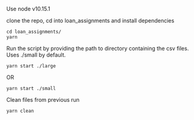 Use node v10.15.1

clone the repo, cd into loan_assignments and install dependencies
```
cd loan_assignments/
yarn
```

Run the script by providing the path to directory containing the csv files.
Uses ./small by default.

```
yarn start ./large
```
OR
```
yarn start ./small
```
Clean files from previous run
```
yarn clean
```

